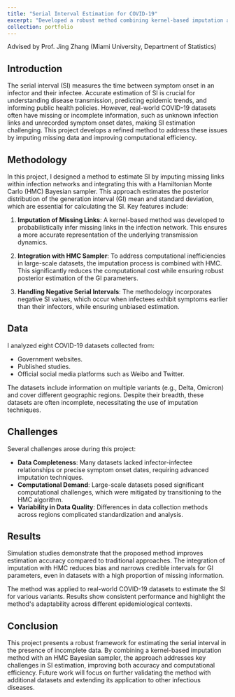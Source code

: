 ```yaml
---
title: "Serial Interval Estimation for COVID-19"
excerpt: "Developed a robust method combining kernel-based imputation and Hamiltonian Monte Carlo to accurately estimate COVID-19 serial intervals from incomplete datasets. <br/> "
collection: portfolio
--- 
```


Advised by Prof. Jing Zhang (Miami University, Department of Statistics)

## Introduction
The serial interval (SI) measures the time between symptom onset in an infector and their infectee. Accurate estimation of SI is crucial for understanding disease transmission, predicting epidemic trends, and informing public health policies. However, real-world COVID-19 datasets often have missing or incomplete information, such as unknown infection links and unrecorded symptom onset dates, making SI estimation challenging. This project develops a refined method to address these issues by imputing missing data and improving computational efficiency.

## Methodology
In this project, I designed a method to estimate SI by imputing missing links within infection networks and integrating this with a Hamiltonian Monte Carlo (HMC) Bayesian sampler. This approach estimates the posterior distribution of the generation interval (GI) mean and standard deviation, which are essential for calculating the SI. Key features include:

1. **Imputation of Missing Links**: A kernel-based method was developed to probabilistically infer missing links in the infection network. This ensures a more accurate representation of the underlying transmission dynamics.
   
2. **Integration with HMC Sampler**: To address computational inefficiencies in large-scale datasets, the imputation process is combined with HMC. This significantly reduces the computational cost while ensuring robust posterior estimation of the GI parameters.

3. **Handling Negative Serial Intervals**: The methodology incorporates negative SI values, which occur when infectees exhibit symptoms earlier than their infectors, while ensuring unbiased estimation.

## Data
I analyzed eight COVID-19 datasets collected from:
- Government websites.
- Published studies.
- Official social media platforms such as Weibo and Twitter.

The datasets include information on multiple variants (e.g., Delta, Omicron) and cover different geographic regions. Despite their breadth, these datasets are often incomplete, necessitating the use of imputation techniques.

<!--**[Placeholder for Data Overview Figure or Table]**-->

## Challenges
Several challenges arose during this project:
- **Data Completeness**: Many datasets lacked infector-infectee relationships or precise symptom onset dates, requiring advanced imputation techniques.
- **Computational Demand**: Large-scale datasets posed significant computational challenges, which were mitigated by transitioning to the HMC algorithm.
- **Variability in Data Quality**: Differences in data collection methods across regions complicated standardization and analysis.

## Results
Simulation studies demonstrate that the proposed method improves estimation accuracy compared to traditional approaches. The integration of imputation with HMC reduces bias and narrows credible intervals for GI parameters, even in datasets with a high proportion of missing information.

<!--**[Placeholder for Simulation Results Figure]**-->

The method was applied to real-world COVID-19 datasets to estimate the SI for various variants. Results show consistent performance and highlight the method's adaptability across different epidemiological contexts.

<!--**[Placeholder for Real-World Results Figure]**-->

## Conclusion
This project presents a robust framework for estimating the serial interval in the presence of incomplete data. By combining a kernel-based imputation method with an HMC Bayesian sampler, the approach addresses key challenges in SI estimation, improving both accuracy and computational efficiency. Future work will focus on further validating the method with additional datasets and extending its application to other infectious diseases.

<!--**[Placeholder for Conclusion Figure, if applicable]**-->
